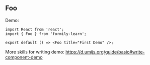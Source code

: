 
## Foo

Demo:

```tsx
import React from 'react';
import { Foo } from 'formily-learn';

export default () => <Foo title="First Demo" />;
```

More skills for writing demo: https://d.umijs.org/guide/basic#write-component-demo
